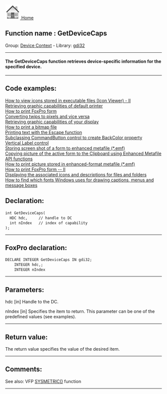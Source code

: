 [<img src="../../images/home.png"> Home ](https://github.com/VFPX/Win32API)  

## Function name : GetDeviceCaps
Group: [Device Context](../../functions_group.md#Device_Context)  -  Library: [gdi32](../../../libraries.md#gdi32)  
***  


#### The GetDeviceCaps function retrieves device-specific information for the specified device.
***  


## Code examples:
[How to view icons stored in executable files (Icon Viewer) - II](../../samples/sample_019.md)  
[Retrieving graphic capabilities of default printer](../../samples/sample_155.md)  
[How to print FoxPro form](../../samples/sample_158.md)  
[Converting twips to pixels and vice versa](../../samples/sample_161.md)  
[Retrieving graphic capabilities of your display](../../samples/sample_188.md)  
[How to print a bitmap file](../../samples/sample_211.md)  
[Printing text with the Escape function](../../samples/sample_357.md)  
[Subclassing CommandButton control to create BackColor property](../../samples/sample_392.md)  
[Vertical Label control](../../samples/sample_398.md)  
[Storing screen shot of a form to enhanced metafile (*.emf)](../../samples/sample_402.md)  
[Copying picture of the active form to the Clipboard using Enhanced Metafile API functions](../../samples/sample_404.md)  
[How to print picture stored in enhanced-format metafile (*.emf)](../../samples/sample_405.md)  
[How to print FoxPro form -- II](../../samples/sample_406.md)  
[Displaying the associated icons and descriptions for files and folders](../../samples/sample_530.md)  
[How to find which fonts Windows uses for drawing captions, menus and message boxes](../../samples/sample_556.md)  

## Declaration:
```foxpro  
int GetDeviceCaps(
  HDC hdc,     // handle to DC
  int nIndex   // index of capability
);  
```  
***  


## FoxPro declaration:
```foxpro  
DECLARE INTEGER GetDeviceCaps IN gdi32;
	INTEGER hdc,;
	INTEGER nIndex  
```  
***  


## Parameters:
hdc 
[in] Handle to the DC. 

nIndex 
[in] Specifies the item to return. This parameter can be one of the predefined values (see examples).  
***  


## Return value:
The return value specifies the value of the desired item.  
***  


## Comments:
See also: VFP <a href="http://msdn.microsoft.com/en-us/library/39ddf2h2(VS.80).aspx">SYSMETRIC()</a> function  
  
***  

